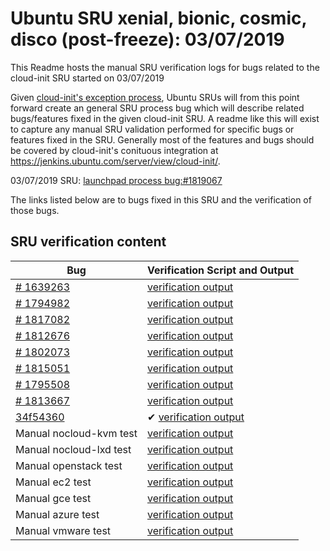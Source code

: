 Ubuntu SRU xenial, bionic, cosmic, disco (post-freeze): 03/07/2019
=====
This Readme hosts the manual SRU verification logs for bugs related to
the cloud-init SRU started on 03/07/2019

Given [cloud-init's exception
process](https://wiki.ubuntu.com/CloudinitUpdates), Ubuntu SRUs will
from this point forward create an general SRU process bug which will
describe related bugs/features fixed in the given cloud-init SRU. A
readme like this will exist to capture any manual SRU validation
performed for specific bugs or features fixed in the SRU. Generally
most of the features and bugs should be covered by cloud-init's
conituous integration at
https://jenkins.ubuntu.com/server/view/cloud-init/.


03/07/2019 SRU: [launchpad process bug:#1819067](https://pad.lv/1819067)


The links listed below are to bugs fixed in this SRU and the verification of those bugs.

## SRU verification content
| Bug | Verification Script and Output |
| -------- |  -------- |
| [# 1639263](http://pad.lv/1639263) | [verification output](../bugs/lp-1639263.txt) |
| [# 1794982](http://pad.lv/1794982) | [verification output](../bugs/lp-1794982.txt) |
| [# 1817082](http://pad.lv/1817082) | [verification output](../bugs/lp-1817082.txt) |
| [# 1812676](http://pad.lv/1812676) | [verification output](../bugs/lp-1812676.txt) |
| [# 1802073](http://pad.lv/1802073) | [verification output](../bugs/lp-1802073.txt) |
| [# 1815051](http://pad.lv/1815051) | [verification output](../bugs/lp-1815051.txt) |
| [# 1795508](http://pad.lv/1795508) | [verification output](../bugs/lp-1795508.txt) |
| [# 1813667](http://pad.lv/1813667) | [verification output](../bugs/lp-1813667.txt) |
| [34f54360](https://git.launchpad.net/cloud-init/commit/?id=34f54360) | ✔ [verification output](../bugs/git-34f54360.txt) |
| Manual nocloud-kvm test | [verification output](../manual/nocloud-kvm-18.5-44-g7c07af28-0ubuntu1.txt) |
| Manual nocloud-lxd test | [verification output](../manual/nocloud-lxd-18.5-44-g7c07af28-0ubuntu1.txt) |
| Manual openstack test | [verification output](../manual/openstack-sru-18.5-44-g7c07af28-0ubuntu1.txt) |
| Manual ec2 test | [verification output](../manual/ec2-sru-18.5-44-g7c07af28-0ubuntu1.txt) |
| Manual gce test | [verification output](../manual/gce-sru-18.5-44-g7c07af28-0ubuntu1.txt) |
| Manual azure test | [verification output](../manual/azure-sru-18.5-44-g7c07af28-0ubuntu1.txt) |
| Manual vmware test | [verification output](../manual/vmware-sru-18.5-44-g7c07af28-0ubuntu1.txt) |
